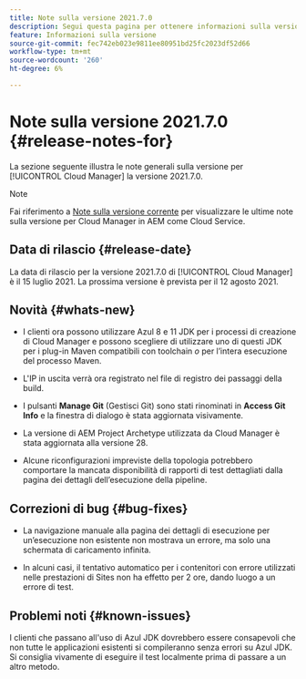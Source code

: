 ```yaml
---
title: Note sulla versione 2021.7.0
description: Segui questa pagina per ottenere informazioni sulla versione 2021.7.0 di Cloud Manager
feature: Informazioni sulla versione
source-git-commit: fec742eb023e9811ee80951bd25fc2023df52d66
workflow-type: tm+mt
source-wordcount: '260'
ht-degree: 6%

---
```


# Note sulla versione 2021.7.0 {#release-notes-for}

La sezione seguente illustra le note generali sulla versione per [!UICONTROL Cloud Manager] la versione 2021.7.0.

>[!NOTE]
>Fai riferimento a [Note sulla versione corrente](https://experienceleague.adobe.com/docs/experience-manager-cloud-service/onboarding/getting-access/release-notes-cloud-manager/release-notes-cm-current.html?lang=en#getting-access) per visualizzare le ultime note sulla versione per Cloud Manager in AEM come Cloud Service.

## Data di rilascio {#release-date}

La data di rilascio per la versione 2021.7.0 di [!UICONTROL Cloud Manager] è il 15 luglio 2021.
La prossima versione è prevista per il 12 agosto 2021.

## Novità {#whats-new}

* I clienti ora possono utilizzare Azul 8 e 11 JDK per i processi di creazione di Cloud Manager e possono scegliere di utilizzare uno di questi JDK per i plug-in Maven compatibili con toolchain *o* per l’intera esecuzione del processo Maven.

* L&#39;IP in uscita verrà ora registrato nel file di registro dei passaggi della build.

* I pulsanti **Manage Git** (Gestisci Git) sono stati rinominati in **Access Git Info** e la finestra di dialogo è stata aggiornata visivamente.

* La versione di AEM Project Archetype utilizzata da Cloud Manager è stata aggiornata alla versione 28.

* Alcune riconfigurazioni impreviste della topologia potrebbero comportare la mancata disponibilità di rapporti di test dettagliati dalla pagina dei dettagli dell’esecuzione della pipeline.

## Correzioni di bug {#bug-fixes}

* La navigazione manuale alla pagina dei dettagli di esecuzione per un’esecuzione non esistente non mostrava un errore, ma solo una schermata di caricamento infinita.

* In alcuni casi, il tentativo automatico per i contenitori con errore utilizzati nelle prestazioni di Sites non ha effetto per 2 ore, dando luogo a un errore di test.

## Problemi noti {#known-issues}

I clienti che passano all&#39;uso di Azul JDK dovrebbero essere consapevoli che non tutte le applicazioni esistenti si compileranno senza errori su Azul JDK. Si consiglia vivamente di eseguire il test localmente prima di passare a un altro metodo.